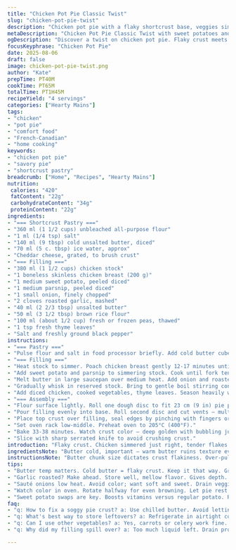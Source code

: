 ```yaml
---
title: "Chicken Pot Pie Classic Twist"
slug: "chicken-pot-pie-twist"
description: "Chicken pot pie with a flaky shortcrust base, veggies simmered in a savory stock. Chicken cooked poached, tender, diced. Carrots swapped with parsnips; potatoes replaced with sweet potatoes for earthiness and natural sweetness. Addition of fresh thyme for herbal brightness. Pie topped with a cheddar crust wash instead of milk for deeper color and flavor. Filling thickened with brown rice flour. Roast garlic added to onion sauté for mellow richness. Visual cues emphasized over clock. Crisp crust, bubbling edges, gentle jiggle in center mark doneness."
metaDescription: "Chicken Pot Pie Classic Twist with sweet potatoes and parsnips. A flaky crust, savory filling, fresh thyme aroma—homey comfort in every bite."
ogDescription: "Discover a twist on chicken pot pie. Flaky crust meets earthy sweetness, fresh herbs, and bubbling goodness. Your kitchen will smell irresistible."
focusKeyphrase: "Chicken Pot Pie"
date: 2025-08-06
draft: false
image: chicken-pot-pie-twist.png
author: "Kate"
prepTime: PT40M
cookTime: PT65M
totalTime: PT1H45M
recipeYield: "4 servings"
categories: ["Hearty Mains"]
tags:
- "chicken"
- "pot pie"
- "comfort food"
- "French-Canadian"
- "home cooking"
keywords:
- "chicken pot pie"
- "savory pie"
- "shortcrust pastry"
breadcrumb: ["Home", "Recipes", "Hearty Mains"]
nutrition: 
 calories: "420"
 fatContent: "22g"
 carbohydrateContent: "34g"
 proteinContent: "22g"
ingredients:
- "=== Shortcrust Pastry ==="
- "360 ml (1 1/2 cups) unbleached all-purpose flour"
- "1 ml (1/4 tsp) salt"
- "140 ml (9 tbsp) cold unsalted butter, diced"
- "70 ml (5 c. tbsp) ice water, approx"
- "Cheddar cheese, grated, to brush crust"
- "=== Filling ==="
- "380 ml (1 1/2 cups) chicken stock"
- "1 boneless skinless chicken breast (200 g)"
- "1 medium sweet potato, peeled diced"
- "1 medium parsnip, peeled diced"
- "1 small onion, finely chopped"
- "2 cloves roasted garlic, mashed"
- "40 ml (2 2/3 tbsp) unsalted butter"
- "50 ml (3 1/2 tbsp) brown rice flour"
- "100 ml (about 1/2 cup) fresh or frozen peas, thawed"
- "1 tsp fresh thyme leaves"
- "Salt and freshly ground black pepper"
instructions:
- "=== Pastry ==="
- "Pulse flour and salt in food processor briefly. Add cold butter cubes. Pulse 3 seconds bursts, watch for butter pebble-sized like small peas but not melted. Critical - stops dough from getting tough. Pour in ice water gradually, pulse until dough holds but isn't sticky. Too much water - pastry weeps. If too dry, add tiny sips of water only. Dump out, pat into two flattened discs. Wrap, chill minimum 35 minutes. Chill locks butter chunks, essential for flakiness."
- "=== Filling ==="
- "Heat stock to simmer. Poach chicken breast gently 12-17 minutes until opaque through but not rubbery. Timing varies with thickness. Test with finger press; should yield slightly, juices clear. Remove, cool, dice medium-sized cubes."
- "Add sweet potato and parsnip to simmering stock. Cook until fork tender, around 12 min. Drain veggies, reserve exactly 380 ml (1 1/2 cups) liquid. Add water if lost volume; broth consistency key for gravy texture."
- "Melt butter in large saucepan over medium heat. Add onion and roasted garlic mash. Stir and sweat until translucent, soft, fragrant - about 5 minutes. Avoid browning edges. Sprinkle brown rice flour evenly, cook 2 minutes to remove raw taste, stirring often."
- "Gradually whisk in reserved stock. Bring to gentle boil stirring constantly until thickened. Should lightly coat spoon back, no lumps - if too runny, simmer extra 2-3 minutes."
- "Add diced chicken, cooked vegetables, thyme leaves. Season heavily with salt and pepper. Taste check - filling needs punch as pastry dulls flavor. Set aside to cool to lukewarm; hot filling shrinks dough and messes crust seal."
- "=== Assembly ==="
- "Flour surface lightly. Roll one dough disc to fit 23 cm (9 in) pie pan, about 3 mm thick. Press gently—no overhandling to keep layers crisp. Trim edges flush with pan rim."
- "Pour filling evenly into base. Roll second disc and cut vents — multiple small slits or pattern of choice."
- "Place top crust over filling, seal edges by pinching with fingers or fork. Brush entire crust surface generously with grated cheddar cheese for golden color and savory crust notes."
- "Set oven rack low-middle. Preheat oven to 205°C (400°F)."
- "Bake 33-38 minutes. Watch crust color — deep golden with bubbling juices at slits mean ready. Bottom crust can be checked via lifting edge carefully; should feel crisp, not doughy. Let sit 10 minutes after baking to set filling further."
- "Slice with sharp serrated knife to avoid crushing crust."
introduction: "Flaky crust. Chicken simmered just right, tender flakes. Parsnip adds earthiness where carrot would usually sit; sweet potatoes bring smooth natural sweetness, balance savory. Roasted garlic folded into onions mellows sharpness, lifts aroma. Brown rice flour thickens without chalky aftertaste. Grated cheddar wash crisps crust, adds color that milk glaze can’t match. Timing? Watch not clock. The sizzle of bubbling filling, golden sheen on crust, tell you when it’s time. Pie rests a moment out of oven; filling firms up, easier to slice clean. Classic comfort but with subtle twists you won’t see coming. Trust these cues; seasoning matter, no bland mush here. Handle dough gently; temperature is crust’s best friend. Kitchen smells turn homespun."
ingredientsNote: "Butter cold, important – warm butter ruins texture every time. Brown rice flour replaces all-purpose to avoid too-thick, pasty texture in filling. Parsnip is a low-cost alternative to carrot, adds deeper flavor. Sweet potato swaps regular potato for texture and vitamin boost; cook times slightly longer, check tenderness. Roasted garlic can be done days ahead, mellow sweetness stores well, shortcut for flavor punch. If cheddar not handy, sharp aged gouda or pecorino also work. Ice water critical in pastry - use only small amounts. No rush here: re-chill dough if it softens. Remember, pie crust always benefits from rest in fridge pre and post rolling."
instructionsNote: "Butter chunk size dictates crust flakiness. Over-pulsing melts butter – dough loses lift. Using brown rice flour avoids gritty aftertaste sometimes given by plain white flour. Poach chicken gently; juicy filling requires soft meat in cubes, not shredded or overcooked. Veggies cooked separately from filling thickening step keeps texture distinct, prevents mush. Deglazing pan with broth after onions elevates flavor. Prepare filling cool; filling too hot steams crust from inside, causing sogginess or cracks. Skim bubbles from simmering gravy then fold in meat and veggies. Vent cuts important for steam escape; no vents equals soaked crust top. Cheese wash browns crust evenly; milk or cream can produce blotchy color variations. Midway rotate pie for even browning if your oven hot spots. Let pie rest after oven; filling firms, flavors marry. Stick to sensory signs not timers for best result."
tips:
- "Butter temp matters. Cold butter = flaky crust. Keep it that way. Grades of flour fluctuate. Use quality to hold structure. Handle dough quickly - don't overwork it."
- "Garlic roasted? Make ahead. Store well, mellow flavor. Gives depth. Adjust thickness with brown rice flour; avoid graininess. Whisk well for gravy - no lumps."
- "Sauté onions low heat. Avoid color; want soft and sweet. Drain veggies; don’t leave too much liquid. Blends flavors without making it a soup."
- "Watch color in oven. Rotate halfway for even browning. Let pie rest after baking to set filling. Slicing too soon means messy. Hold flavors."
- "Sweet potato swaps are key. Boosts vitamins versus regular potato. Roasting garlic?  Enjoy time savings. Play with cheese options; gouda or pecorino found in most fridges."
faq:
- "q: How to fix a soggy pie crust? a: Use chilled butter. Avoid letting filling steam crust by cooling it. Ensure good venting."
- "q: What's best way to store leftovers? a: Refrigerate in airtight container. Reheat gently in oven for crispness. Avoid microwave - it sogs crust."
- "q: Can I use other vegetables? a: Yes, carrots or celery work fine. Adjust cook times as needed. Keep texture in mind; don’t mush."
- "q: Why did my filling spill over? a: Too much liquid left. Drain properly. Also may need more venting if packed tight."

---
```

